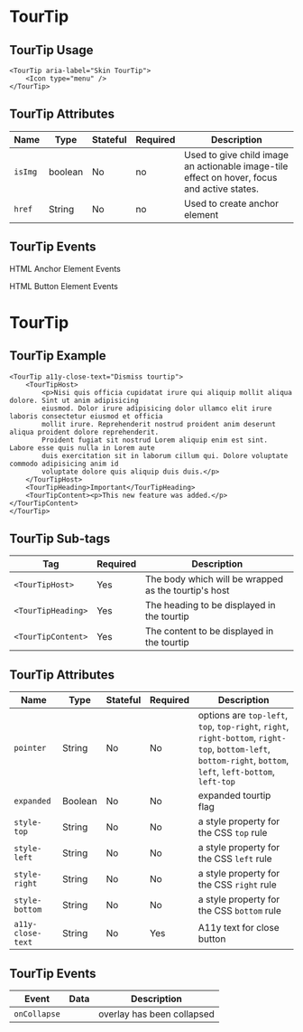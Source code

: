 # TourTip
 
## TourTip Usage

```react
<TourTip aria-label="Skin TourTip">
    <Icon type="menu" />
</TourTip>
```

## TourTip Attributes

Name | Type | Stateful | Required | Description
--- | --- | --- | --- | ---
`isImg` | boolean | No | no | Used to give child image an actionable image-tile effect on hover, focus and active states.
`href` | String | No | no | Used to create anchor element

## TourTip Events

HTML Anchor Element Events

HTML Button Element Events


# TourTip

## TourTip Example

```react
<TourTip a11y-close-text="Dismiss tourtip">
    <TourTipHost>
        <p>Nisi quis officia cupidatat irure qui aliquip mollit aliqua dolore. Sint ut anim adipisicing
        eiusmod. Dolor irure adipisicing dolor ullamco elit irure laboris consectetur eiusmod et officia
        mollit irure. Reprehenderit nostrud proident anim deserunt aliqua proident dolore reprehenderit.
        Proident fugiat sit nostrud Lorem aliquip enim est sint. Labore esse quis nulla in Lorem aute
        duis exercitation sit in laborum cillum qui. Dolore voluptate commodo adipisicing anim id
        voluptate dolore quis aliquip duis duis.</p>
    </TourTipHost>
    <TourTipHeading>Important</TourTipHeading>
    <TourTipContent><p>This new feature was added.</p></TourTipContent>
</TourTip>
```

## TourTip Sub-tags

Tag | Required | Description
--- | --- | ---
`<TourTipHost>` | Yes | The body which will be wrapped as the tourtip's host
`<TourTipHeading>` | Yes | The heading to be displayed in the tourtip
`<TourTipContent>` | Yes | The content to be displayed in the tourtip

## TourTip Attributes

Name | Type | Stateful | Required | Description
--- | --- | --- | --- | ---
`pointer` | String | No | No | options are `top-left`, `top`, `top-right`, `right`, `right-bottom`, `right-top`, `bottom-left`, `bottom-right`, `bottom`, `left`, `left-bottom`, `left-top`
`expanded` | Boolean | No | No | expanded tourtip flag
`style-top` | String | No | No | a style property for the CSS `top` rule
`style-left` | String | No | No | a style property for the CSS `left` rule
`style-right` | String | No | No | a style property for the CSS `right` rule
`style-bottom` | String | No | No | a style property for the CSS `bottom` rule
`a11y-close-text` | String | No | Yes | A11y text for close button

## TourTip Events

Event | Data | Description
--- | --- | ---
`onCollapse` | | overlay has been collapsed

